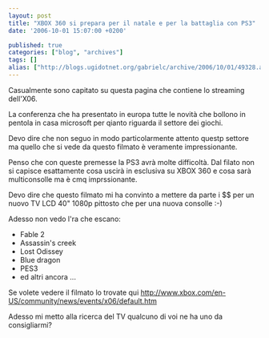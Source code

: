 ```yaml
---
layout: post
title: "XBOX 360 si prepara per il natale e per la battaglia con PS3"
date: '2006-10-01 15:07:00 +0200'

published: true
categories: ["blog", "archives"]
tags: []
alias: ["http://blogs.ugidotnet.org/gabrielc/archive/2006/10/01/49328.aspx"]
---
```


<!-- more -->

<p>Casualmente sono capitato su questa pagina che contiene lo streaming dell'X06.</p> <p>La conferenza che ha presentato in europa tutte le novità che bollono in pentola in casa microsoft per qianto riguarda il settore dei giochi.</p> <p>Devo dire che non seguo in modo particolarmente attento questp settore ma quello che si vede da questo filmato è veramente impressionante.</p> <p>Penso che con queste premesse la PS3 avrà molte difficoltà. Dal filato non si capisce esattamente cosa uscirà in esclusiva su XBOX 360 e cosa sarà multiconsolle ma è cmq imprssionante.</p> <p>Devo dire che questo filmato mi ha convinto a mettere da parte i $$ per un nuovo TV LCD 40"&nbsp;1080p pittosto che per una nuova consolle :-)</p> <p>Adesso non vedo l'ra che escano:</p> <ul> <li>Fable 2  <li>Assassin's creek  <li>Lost Odissey  <li>Blue dragon  <li>PES3  <li>ed altri ancora ...</li></ul> <p>Se volete vedere il filmato lo trovate qui <a title="http://www.xbox.com/en-US/community/news/events/x06/default.htm" href="http://www.xbox.com/en-US/community/news/events/x06/default.htm">http://www.xbox.com/en-US/community/news/events/x06/default.htm</a></p> <p>Adesso mi metto alla ricerca del TV qualcuno di voi ne ha uno da consigliarmi?</p>
